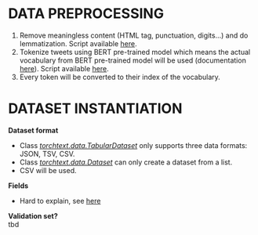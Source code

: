 # DATA PREPROCESSING
1. Remove meaningless content (HTML tag, punctuation, digits...) and do lemmatization. 
Script available [here](https://gitlab.ethz.ch/mstevan/cil-spring20-project/-/blob/master/algorithms/BERT/data_preprocessor.py).
2. Tokenize tweets using BERT pre-trained model which means the actual vocabulary from BERT pre-trained model will be used 
(documentation [here](https://huggingface.co/transformers/model_doc/bert.html#berttokenizer)). Script available [here](https://gitlab.ethz.ch/mstevan/cil-spring20-project/-/blob/master/algorithms/BERT/bert_train.py).
3. Every token will be converted to their index of the vocabulary.

# DATASET INSTANTIATION
**Dataset format**
* Class [*torchtext.data.TabularDataset*](https://pytorch.org/text/data.html#tabulardataset) only supports three data formats: JSON, TSV, CSV.
* Class [*torchtext.data.Dataset*](https://pytorch.org/text/data.html#dataset) can only create a dataset from a list.
* CSV will be used.

**Fields**
* Hard to explain, see [here](https://pytorch.org/text/data.html#fields)

**Validation set?**\
tbd

